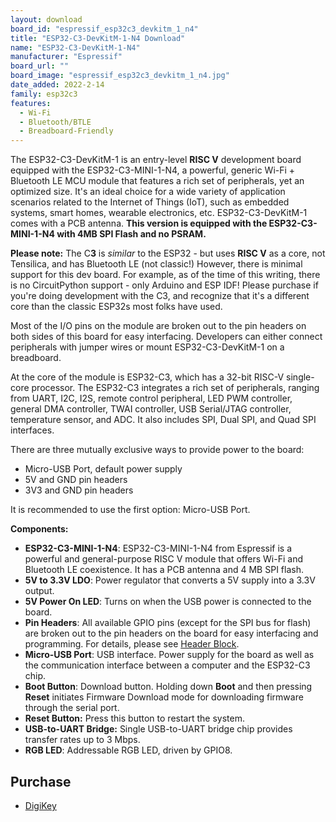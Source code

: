 ```yaml
---
layout: download
board_id: "espressif_esp32c3_devkitm_1_n4"
title: "ESP32-C3-DevKitM-1-N4 Download"
name: "ESP32-C3-DevKitM-1-N4"
manufacturer: "Espressif"
board_url: ""
board_image: "espressif_esp32c3_devkitm_1_n4.jpg"
date_added: 2022-2-14
family: esp32c3
features:
  - Wi-Fi
  - Bluetooth/BTLE
  - Breadboard-Friendly
---
```


The ESP32-C3-DevKitM-1 is an entry-level **RISC V** development board equipped with the ESP32-C3-MINI-1-N4, a powerful, generic Wi-Fi + Bluetooth LE MCU module that features a rich set of peripherals, yet an optimized size. It's an ideal choice for a wide variety of application scenarios related to the Internet of Things (IoT), such as embedded systems, smart homes, wearable electronics, etc. ESP32-C3-DevKitM-1 comes with a PCB antenna. **This version is equipped with the ESP32-C3-MINI-1-N4 with 4MB SPI Flash and no PSRAM.**

**Please note:** The C**3** is *similar* to the ESP32 - but uses **RISC V** as a core, not Tensilica, and has Bluetooth LE (not classic!) However, there is minimal support for this dev board. For example, as of the time of this writing, there is no CircuitPython support - only Arduino and ESP IDF! Please purchase if you're doing development with the C3, and recognize that it's a different core than the classic ESP32s most folks have used.

Most of the I/O pins on the module are broken out to the pin headers on both sides of this board for easy interfacing. Developers can either connect peripherals with jumper wires or mount ESP32-C3-DevKitM-1 on a breadboard.

At the core of the module is ESP32-C3, which has a 32-bit RISC-V single-core processor. The ESP32-C3 integrates a rich set of peripherals, ranging from UART, I2C, I2S, remote control peripheral, LED PWM controller, general DMA controller, TWAI controller, USB Serial/JTAG controller, temperature sensor, and ADC. It also includes SPI, Dual SPI, and Quad SPI interfaces.

There are three mutually exclusive ways to provide power to the board:

- Micro-USB Port, default power supply
- 5V and GND pin headers
- 3V3 and GND pin headers

It is recommended to use the first option: Micro-USB Port.

**Components:**

- **ESP32-C3-MINI-1-N4**: ESP32-C3-MINI-1-N4 from Espressif is a powerful and general-purpose RISC V module that offers Wi-Fi and Bluetooth LE coexistence. It has a PCB antenna and 4 MB SPI flash.
- **5V to 3.3V LDO**: Power regulator that converts a 5V supply into a 3.3V output.
- **5V Power On LED**: Turns on when the USB power is connected to the board.
- **Pin Headers**: All available GPIO pins (except for the SPI bus for flash) are broken out to the pin headers on the board for easy interfacing and programming. For details, please see [Header Block](https://docs.espressif.com/projects/esp-idf/en/latest/esp32s3/hw-reference/esp32s3/user-guide-devkitc-1.html#user-guide-s3-devkitc-1-v1-header-blocks).
- **Micro-USB Port**: USB interface. Power supply for the board as well as the communication interface between a computer and the ESP32-C3 chip.
- **Boot Button**: Download button. Holding down **Boot** and then pressing **Reset** initiates Firmware Download mode for downloading firmware through the serial port.
- **Reset Button:** Press this button to restart the system.
- **USB-to-UART Bridge:** Single USB-to-UART bridge chip provides transfer rates up to 3 Mbps.
- **RGB LED**: Addressable RGB LED, driven by GPIO8.

## Purchase

* [DigiKey](https://www.digikey.com/en/products/detail/espressif-systems/ESP32-C3-DEVKITM-1/13684315)

